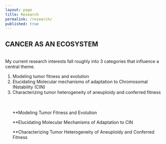 ```yaml
---
layout: page
title: Research
permalink: /research/
published: true
---
```


## CANCER AS AN ECOSYSTEM ##
<BR>
My current research interests fall roughly into 3 categories that influence a central theme.
<br>
<ol>
  <li> Modeling tumor fitness and evolution
  <li> Elucidating Molecular mechanisms of adaptation to Chromosomal INstability (CIN)
  <li> Characterizing tumor heterogeneity of aneuploidy and conferred fitness
<br><br><br>

**Modeling Tumor Fitness and Evolution
<br>

**Elucidating Molecular Mechanisms of Adaptation to CIN
<br>

**Characterizing Tumor Heterogeneity of Aneuploidy and Conferred Fitness
<br>